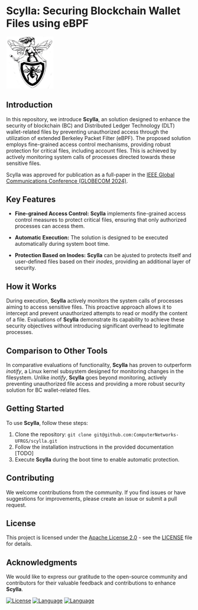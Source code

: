 # Scylla: Securing Blockchain Wallet Files using eBPF

<img src="misc/logo.png" width="128"/>


## Introduction

In this repository, we introduce **Scylla**, an  solution  designed to enhance the security of blockchain (BC) and Distributed Ledger Technology (DLT) wallet-related files by preventing unauthorized access through the utilization of extended Berkeley Packet Filter (eBPF). The proposed solution employs fine-grained access control mechanisms, providing robust protection for critical files, including account files. This is achieved by actively monitoring system calls of processes directed towards these sensitive files.

Scylla was approved for publication as a full-paper in the [IEEE Global Communications Conference (GLOBECOM 2024)](https://globecom2024.ieee-globecom.org/).

## Key Features

- **Fine-grained Access Control:** **Scylla** implements fine-grained access control measures to protect critical files, ensuring that only authorized processes can access them.

- **Automatic Execution:** The solution is designed to be executed automatically during system boot time.

- **Protection Based on Inodes:** **Scylla** can be ajusted to protects itself and user-defined files based on their *inodes*, providing an additional layer of security.

## How it Works

During execution, **Scylla** actively monitors the system calls of processes aiming to access sensitive files. This proactive approach allows it to intercept and prevent unauthorized attempts to read or modify the content of a file. Evaluations of **Scylla** demonstrate its capability to achieve these security objectives without introducing significant overhead to legitimate processes.

## Comparison to Other Tools

In comparative evaluations of functionality, **Scylla** has proven to outperform *inotify*, a Linux kernel subsystem designed for monitoring changes in the filesystem. Unlike *inotify*, **Scylla** goes beyond monitoring, actively preventing unauthorized file access and providing a more robust security solution for BC wallet-related files.

## Getting Started

To use **Scylla**, follow these steps:

1. Clone the repository: `git clone git@github.com:ComputerNetworks-UFRGS/scylla.git`
2. Follow the installation instructions in the provided documentation [TODO]
3. Execute **Scylla** during the boot time to enable automatic protection.

## Contributing

We welcome contributions from the community. If you find issues or have suggestions for improvements, please create an issue or submit a pull request.

## License

This project is licensed under the [Apache License 2.0](LICENSE) - see the [LICENSE](LICENSE) file for details.

## Acknowledgments

We would like to express our gratitude to the open-source community and contributors for their valuable feedback and contributions to enhance **Scylla**.

[![License](https://img.shields.io/badge/License-Apache_2.0-blue.svg)](https://opensource.org/licenses/Apache-2.0)
[![Language](https://img.shields.io/badge/Language-Python-green.svg)](https://www.python.org/)
[![Language](https://img.shields.io/badge/Made_with-eBPF-yellow.svg)](https://ebpf.io/)
